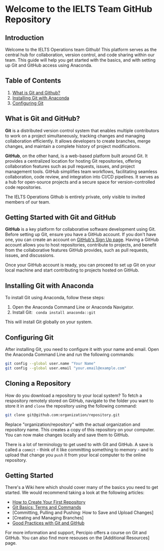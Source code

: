 # Welcome to the IELTS Team GitHub Repository

## Introduction

Welcome to the IELTS Operations team Github! This platform serves as the central hub for collaboration, version control, and code sharing within our team. This guide will help you get started with the basics, and with setting up Git and GitHub access using Anaconda.

## Table of Contents

1. [What is Git and Github?](#what-is-git-and-github)
2. [Installing Git with Anaconda](#installing-git-with-anaconda)
3. [Configuring Git](#configuring-git)

## What is Git and GitHub?

**Git** is a distributed version control system that enables multiple contributors to work on a project simultaneously, tracking changes and managing collaboration efficiently. It allows developers to create branches, merge changes, and maintain a complete history of project modifications.

**GitHub**, on the other hand, is a web-based platform built around Git. It provides a centralized location for hosting Git repositories, offering collaboration features such as pull requests, issues, and project management tools. GitHub simplifies team workflows, facilitating seamless collaboration, code review, and integration into CI/CD pipelines. It serves as a hub for open-source projects and a secure space for version-controlled code repositories.

The IELTS Operations Github is entirely private, only visible to invited members of our team.

## Getting Started with Git and GitHub

**GitHub** is a key platform for collaborative software development using Git. Before setting up Git, ensure you have a GitHub account. If you don't have one, you can create an account on [GitHub's Sign Up page](https://github.com/signup). Having a GitHub account allows you to host repositories, contribute to projects, and benefit from the collaborative features GitHub provides, such as pull requests, issues, and discussions.

Once your GitHub account is ready, you can proceed to set up Git on your local machine and start contributing to projects hosted on GitHub.

## Installing Git with Anaconda

To install Git using Anaconda, follow these steps:

1. Open the Anaconda Command Line or Anaconda Navigator.
2. Install Git: ` conda install anaconda::git`

This will install Git globally on your system.

## Configuring Git

After installing Git, you need to configure it with your name and email. Open the Anaconda Command Line and run the following commands:

```bash
git config --global user.name "Your Name"
git config --global user.email "your.email@example.com"
```

## Cloning a Repository

How do you download a repository to your local system? To fetch a respository remotely stored on GitHub, navigate to the folder you want to store it in and `clone` the repository using the following command:

```bash
git clone git@github.com:organization/repository.git
```

Replace "organization/repository" with the actual organization and repository name. This creates a copy of this repository on your computer. You can now make changes locally and save them to GitHub.

There is a lot of terminology to get used to with Git and GitHub. A save is called a `commit` - think of it like committing something to memory - and to upload that change you `push` it from your local computer to the online repository.

## Getting Started

There's a Wiki here which should cover many of the basics you need to get started. We would recommend taking a look at the following articles:

- [How to Create Your First Repository](https://github.com/ielts-ops/.github/wiki/How-to-Create-Your-First-Repository)
- [Git Basics: Terms and Commands](https://github.com/ielts-ops/.github/wiki/Git-Basics:-Terms-and-Commands)
- [Committing, Pulling and Pushing: How to Save and Upload Changes]
- [Creating and Managing Branches]
- [Good Practices with Git and GitHub](https://github.com/ielts-ops/.github/wiki/Good-Practices-with-Git-and-Github)

For more information and support, Percipio offers a course on Git and GitHub. You can also find more resouses on the [Additional Resources] page.
